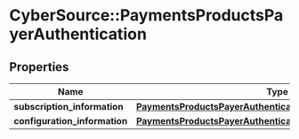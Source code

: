 # CyberSource::PaymentsProductsPayerAuthentication

## Properties
Name | Type | Description | Notes
------------ | ------------- | ------------- | -------------
**subscription_information** | [**PaymentsProductsPayerAuthenticationSubscriptionInformation**](PaymentsProductsPayerAuthenticationSubscriptionInformation.md) |  | [optional] 
**configuration_information** | [**PaymentsProductsPayerAuthenticationConfigurationInformation**](PaymentsProductsPayerAuthenticationConfigurationInformation.md) |  | [optional] 


